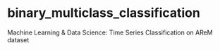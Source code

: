 # binary_multiclass_classification
Machine Learning &amp; Data Science: Time Series Classification on AReM dataset
